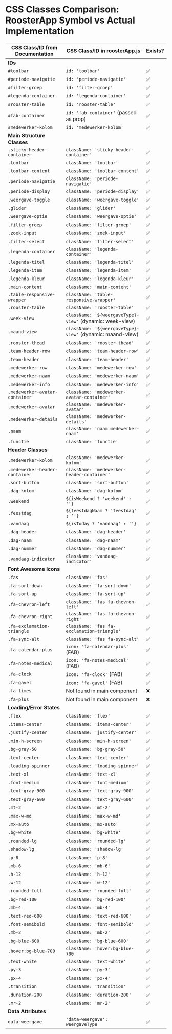 # CSS Classes Comparison: RoosterApp Symbol vs Actual Implementation

| CSS Class/ID from Documentation | CSS Class/ID in roosterApp.js | Exists? |
|----------------------------------|--------------------------------|---------|
| **IDs** |
| `#toolbar` | `id: 'toolbar'` | ✅ |
| `#periode-navigatie` | `id: 'periode-navigatie'` | ✅ |
| `#filter-groep` | `id: 'filter-groep'` | ✅ |
| `#legenda-container` | `id: 'legenda-container'` | ✅ |
| `#rooster-table` | `id: 'rooster-table'` | ✅ |
| `#fab-container` | `id: 'fab-container'` (passed as prop) | ✅ |
| `#medewerker-kolom` | `id: 'medewerker-kolom'` | ✅ |
| **Main Structure Classes** |
| `.sticky-header-container` | `className: 'sticky-header-container'` | ✅ |
| `.toolbar` | `className: 'toolbar'` | ✅ |
| `.toolbar-content` | `className: 'toolbar-content'` | ✅ |
| `.periode-navigatie` | `className: 'periode-navigatie'` | ✅ |
| `.periode-display` | `className: 'periode-display'` | ✅ |
| `.weergave-toggle` | `className: 'weergave-toggle'` | ✅ |
| `.glider` | `className: 'glider'` | ✅ |
| `.weergave-optie` | `className: 'weergave-optie'` | ✅ |
| `.filter-groep` | `className: 'filter-groep'` | ✅ |
| `.zoek-input` | `className: 'zoek-input'` | ✅ |
| `.filter-select` | `className: 'filter-select'` | ✅ |
| `.legenda-container` | `className: 'legenda-container'` | ✅ |
| `.legenda-titel` | `className: 'legenda-titel'` | ✅ |
| `.legenda-item` | `className: 'legenda-item'` | ✅ |
| `.legenda-kleur` | `className: 'legenda-kleur'` | ✅ |
| `.main-content` | `className: 'main-content'` | ✅ |
| `.table-responsive-wrapper` | `className: 'table-responsive-wrapper'` | ✅ |
| `.rooster-table` | `className: 'rooster-table'` | ✅ |
| `.week-view` | `className: '${weergaveType}-view'` (dynamic: week-view) | ✅ |
| `.maand-view` | `className: '${weergaveType}-view'` (dynamic: maand-view) | ✅ |
| `.rooster-thead` | `className: 'rooster-thead'` | ✅ |
| `.team-header-row` | `className: 'team-header-row'` | ✅ |
| `.team-header` | `className: 'team-header'` | ✅ |
| `.medewerker-row` | `className: 'medewerker-row'` | ✅ |
| `.medewerker-naam` | `className: 'medewerker-naam'` | ✅ |
| `.medewerker-info` | `className: 'medewerker-info'` | ✅ |
| `.medewerker-avatar-container` | `className: 'medewerker-avatar-container'` | ✅ |
| `.medewerker-avatar` | `className: 'medewerker-avatar'` | ✅ |
| `.medewerker-details` | `className: 'medewerker-details'` | ✅ |
| `.naam` | `className: 'naam medewerker-naam'` | ✅ |
| `.functie` | `className: 'functie'` | ✅ |
| **Header Classes** |
| `.medewerker-kolom` | `className: 'medewerker-kolom'` | ✅ |
| `.medewerker-header-container` | `className: 'medewerker-header-container'` | ✅ |
| `.sort-button` | `className: 'sort-button'` | ✅ |
| `.dag-kolom` | `className: 'dag-kolom'` | ✅ |
| `.weekend` | `${isWeekend ? 'weekend' : ''}` | ✅ |
| `.feestdag` | `${feestdagNaam ? 'feestdag' : ''}` | ✅ |
| `.vandaag` | `${isToday ? 'vandaag' : ''}` | ✅ |
| `.dag-header` | `className: 'dag-header'` | ✅ |
| `.dag-naam` | `className: 'dag-naam'` | ✅ |
| `.dag-nummer` | `className: 'dag-nummer'` | ✅ |
| `.vandaag-indicator` | `className: 'vandaag-indicator'` | ✅ |
| **Font Awesome Icons** |
| `.fas` | `className: 'fas'` | ✅ |
| `.fa-sort-down` | `className: 'fa-sort-down'` | ✅ |
| `.fa-sort-up` | `className: 'fa-sort-up'` | ✅ |
| `.fa-chevron-left` | `className: 'fas fa-chevron-left'` | ✅ |
| `.fa-chevron-right` | `className: 'fas fa-chevron-right'` | ✅ |
| `.fa-exclamation-triangle` | `className: 'fas fa-exclamation-triangle'` | ✅ |
| `.fa-sync-alt` | `className: 'fas fa-sync-alt'` | ✅ |
| `.fa-calendar-plus` | `icon: 'fa-calendar-plus'` (FAB) | ✅ |
| `.fa-notes-medical` | `icon: 'fa-notes-medical'` (FAB) | ✅ |
| `.fa-clock` | `icon: 'fa-clock'` (FAB) | ✅ |
| `.fa-gavel` | `icon: 'fa-gavel'` (FAB) | ✅ |
| `.fa-times` | Not found in main component | ❌ |
| `.fa-plus` | Not found in main component | ❌ |
| **Loading/Error States** |
| `.flex` | `className: 'flex'` | ✅ |
| `.items-center` | `className: 'items-center'` | ✅ |
| `.justify-center` | `className: 'justify-center'` | ✅ |
| `.min-h-screen` | `className: 'min-h-screen'` | ✅ |
| `.bg-gray-50` | `className: 'bg-gray-50'` | ✅ |
| `.text-center` | `className: 'text-center'` | ✅ |
| `.loading-spinner` | `className: 'loading-spinner'` | ✅ |
| `.text-xl` | `className: 'text-xl'` | ✅ |
| `.font-medium` | `className: 'font-medium'` | ✅ |
| `.text-gray-900` | `className: 'text-gray-900'` | ✅ |
| `.text-gray-600` | `className: 'text-gray-600'` | ✅ |
| `.mt-2` | `className: 'mt-2'` | ✅ |
| `.max-w-md` | `className: 'max-w-md'` | ✅ |
| `.mx-auto` | `className: 'mx-auto'` | ✅ |
| `.bg-white` | `className: 'bg-white'` | ✅ |
| `.rounded-lg` | `className: 'rounded-lg'` | ✅ |
| `.shadow-lg` | `className: 'shadow-lg'` | ✅ |
| `.p-8` | `className: 'p-8'` | ✅ |
| `.mb-6` | `className: 'mb-6'` | ✅ |
| `.h-12` | `className: 'h-12'` | ✅ |
| `.w-12` | `className: 'w-12'` | ✅ |
| `.rounded-full` | `className: 'rounded-full'` | ✅ |
| `.bg-red-100` | `className: 'bg-red-100'` | ✅ |
| `.mb-4` | `className: 'mb-4'` | ✅ |
| `.text-red-600` | `className: 'text-red-600'` | ✅ |
| `.font-semibold` | `className: 'font-semibold'` | ✅ |
| `.mb-2` | `className: 'mb-2'` | ✅ |
| `.bg-blue-600` | `className: 'bg-blue-600'` | ✅ |
| `.hover:bg-blue-700` | `className: 'hover:bg-blue-700'` | ✅ |
| `.text-white` | `className: 'text-white'` | ✅ |
| `.py-3` | `className: 'py-3'` | ✅ |
| `.px-4` | `className: 'px-4'` | ✅ |
| `.transition` | `className: 'transition'` | ✅ |
| `.duration-200` | `className: 'duration-200'` | ✅ |
| `.mr-2` | `className: 'mr-2'` | ✅ |
| **Data Attributes** |
| `data-weergave` | `'data-weergave': weergaveType` | ✅ |

